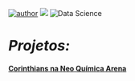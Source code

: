 [![author](https://img.shields.io/badge/Gabriel-author-blue)](https://www.linkedin.com/in/gabriel-martins999/)  [![](https://img.shields.io/badge/Data_Science-blue.svg)](https://www.datascienceacademy.com.br/)
![Data Science](https://github.com/GabrielMartinsz/Data-Science/assets/85375993/ecc75117-791c-4aac-8ad2-75eed0ede612)

# *Projetos:*

####  [Corinthians na Neo Química Arena](https://github.com/GabrielMartinsz/Data-Science/blob/main/CORINTHIANS-NQA-DATA.ipynb)





